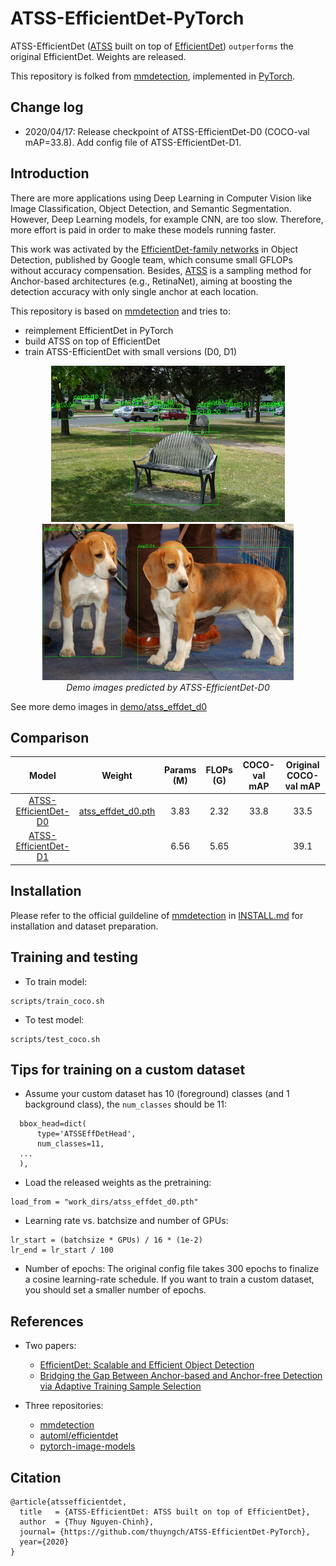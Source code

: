 # ATSS-EfficientDet-PyTorch

ATSS-EfficientDet ([ATSS](https://arxiv.org/pdf/1912.02424.pdf) built on top of [EfficientDet](https://arxiv.org/pdf/1911.09070.pdf)) ```outperforms``` the original EfficientDet. Weights are released.

This repository is folked from [mmdetection](https://github.com/open-mmlab/mmdetection), implemented in [PyTorch](https://pytorch.org/).


## Change log

- 2020/04/17: Release checkpoint of ATSS-EfficientDet-D0 (COCO-val mAP=33.8). Add config file of ATSS-EfficientDet-D1.


## Introduction

There are more applications using Deep Learning in Computer Vision like Image Classification, Object Detection, and Semantic Segmentation. However, Deep Learning models, for example CNN, are too slow. Therefore, more effort is paid in order to make these models running faster.

This work was activated by the [EfficientDet-family networks](https://arxiv.org/pdf/1911.09070.pdf) in Object Detection, published by Google team, which consume small GFLOPs without accuracy compensation. Besides, [ATSS](https://arxiv.org/pdf/1912.02424.pdf) is a sampling method for Anchor-based architectures (e.g., RetinaNet), aiming at boosting the detection accuracy with only single anchor at each location.

This repository is based on [mmdetection](https://github.com/open-mmlab/mmdetection) and tries to:
  - reimplement EfficientDet in PyTorch
  - build ATSS on top of EfficientDet
  - train ATSS-EfficientDet with small versions (D0, D1)

<p align="center">
  <img src="demo/atss_effdet_d0/demo.jpg" height="250" alt="accessibility text">
  <img src="demo/atss_effdet_d0/img1.jpg" height="250" alt="accessibility text">
  <br>
  <em>Demo images predicted by ATSS-EfficientDet-D0</em>
</p>

See more demo images in [demo/atss_effdet_d0](demo/atss_effdet_d0)


## Comparison

|                           Model                          |                                                  Weight                                                  | Params (M) | FLOPs (G) | COCO-val mAP | Original COCO-val mAP |
|:--------------------------------------------------------:|:--------------------------------------------------------------------------------------------------------:|:----------:|:---------:|:------------:|:---------------------:|
| [ATSS-EfficientDet-D0](configs/effdet/atss_effdet_d0.py) | [atss_effdet_d0.pth](https://drive.google.com/file/d/1sPviqiKxEXsLdtj94LmLmCNQKIfTBy7M/view?usp=sharing) |    3.83    |    2.32   |     33.8     |          33.5         |
| [ATSS-EfficientDet-D1](configs/effdet/atss_effdet_d1.py) |                                                                                                          |    6.56    |    5.65   |              |          39.1         |


## Installation

Please refer to the official guildeline of [mmdetection](https://github.com/open-mmlab/mmdetection) in [INSTALL.md](docs/INSTALL.md) for installation and dataset preparation.


## Training and testing

  - To train model:
  ```
  scripts/train_coco.sh
  ```

  - To test model:
  ```
  scripts/test_coco.sh
  ```


## Tips for training on a custom dataset

  - Assume your custom dataset has 10 (foreground) classes (and 1 background class), the ```num_classes``` should be 11:
  ```
	bbox_head=dict(
		type='ATSSEffDetHead',
		num_classes=11,
    ...
	),
  ```

  - Load the released weights as the pretraining:
  ```
  load_from = "work_dirs/atss_effdet_d0.pth"
  ```

  - Learning rate vs. batchsize and number of GPUs:
  ```
  lr_start = (batchsize * GPUs) / 16 * (1e-2)
  lr_end = lr_start / 100
  ```

  - Number of epochs: The original config file takes 300 epochs to finalize a cosine learning-rate schedule. If you want to train a custom dataset, you should set a smaller number of epochs.


## References

* Two papers:
  - [EfficientDet: Scalable and Efficient Object Detection](https://arxiv.org/pdf/1911.09070.pdf)
  - [Bridging the Gap Between Anchor-based and Anchor-free Detection via Adaptive Training Sample Selection](https://arxiv.org/pdf/1912.02424.pdf)

* Three repositories:
  - [mmdetection](https://github.com/open-mmlab/mmdetection)
  - [automl/efficientdet](https://github.com/google/automl/tree/master/efficientdet)
  - [pytorch-image-models](https://github.com/rwightman/pytorch-image-models)


## Citation

```
@article{atssefficientdet,
  title   = {ATSS-EfficientDet: ATSS built on top of EfficientDet},
  author  = {Thuy Nguyen-Chinh},
  journal= {https://github.com/thuyngch/ATSS-EfficientDet-PyTorch},
  year={2020}
}
```
